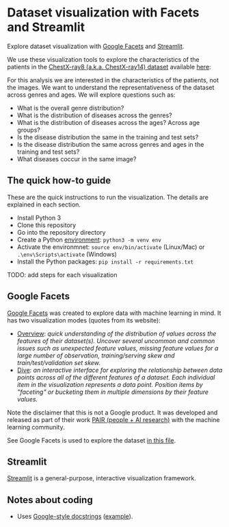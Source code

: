# Dataset visualization with Facets and Streamlit

Explore dataset visualization with [Google Facets](https://pair-code.github.io/facets/) and
[Streamlit](https://www.streamlit.io/).

We use these visualization tools to explore the characteristics of the patients in the
[ChestX-ray8 (a.k.a. ChestX-ray14) dataset](https://arxiv.org/abs/1705.02315) available
[here](https://nihcc.app.box.com/v/ChestXray-NIHCC):

For this analysis we are interested in the characteristics of the patients, not the images. We want
to understand the representativeness of the dataset across genres and ages. We will explore
questions such as:

- What is the overall genre distribution?
- What is the distribution of diseases across the genres?
- What is the distribution of diseases across the ages? Across age groups?
- Is the disease distribution the same in the training and test sets?
- Is the disease distribution the same across genres and ages in the training and test sets?
- What diseases coccur in the same image?

## The quick how-to guide

These are the quick instructions to run the visualization. The details are explained in each
section.

- Install Python 3
- Clone this repository
- Go into the repository directory
- Create a Python [environment](https://packaging.python.org/guides/installing-using-pip-and-virtual-environments/#creating-a-virtual-environment):
  `python3 -m venv env`
- Activate the environmnet: `source env/bin/activate` (Linux/Mac) or `.\env\Scripts\activate` (Windows)
- Install the Python packages: `pip install -r requirements.txt`

TODO: add steps for each visualization

## Google Facets

[Google Facets](https://pair-code.github.io/facets/) was created to explore data with machine
learning in mind. It has two visualization modes (quotes from its website):

- [Overview](https://github.com/PAIR-code/facets#facets-overview): _quick understanding of the
  distribution of values across the features of their dataset(s). Uncover several uncommon and
  common issues such as unexpected feature values, missing feature values for a large number of
  observation, training/serving skew and train/test/validation set skew._
- [Dive](https://github.com/PAIR-code/facets#facets-dive): _an interactive interface for exploring
  the relationship between data points across all of the different features of a dataset. Each
  individual item in the visualization represents a data point. Position items by "faceting" or
  bucketing them in multiple dimensions by their feature values._

Note the disclaimer that this is not a Google product. It was developed and released as part of
their work [PAIR (people + AI research)](https://pair.withgoogle.com/) with the machine learning
community.

See Google Facets is used to explore the dataset [in this file](./google-facets.md).

## Streamlit

[Streamlit](https://www.streamlit.io/) is a general-purpose, interactive visualization framework.

## Notes about coding

- Uses [Google-style docstrings](https://google.github.io/styleguide/pyguide.html#38-comments-and-docstrings)
  ([example](https://sphinxcontrib-napoleon.readthedocs.io/en/latest/example_google.html)).
